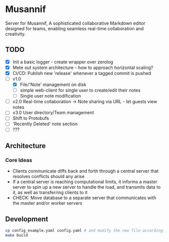 # Musannif

Server for Musannif, A sophisticated collaborative Markdown editor designed for teams, enabling seamless real-time collaboration and creativity.

## TODO

- [x] Init a basic logger - create wrapper over zerolog
- [x] Mete out system architecture - how to approach horizontal scaling?
- [x] CI/CD: Publish new 'release' whenever a tagged commit is pushed
- [ ] v1.0
  - [x] File/'Note' management on disk
  - [ ] simple web-client for single user to create/edit their notes
  - [ ] Single user note modification
- [ ] v2.0 Real-time collaboration -> Note sharing via URL - let guests view notes
- [ ] v3.0 User directory/Team management
- [ ] Shift to Protobufs
- [ ] 'Recently Deleted' note section
- [ ] ???

## Architecture

### Core Ideas

- Clients communicate diffs back and forth through a central server that resolves conflicts should any arise
- If a central server is reaching computational limits, it informs a master server to spin up a new server to handle the load, and transmits data to it, as well as transferring clients to it
- CHECK: Move database to a separate server that communicates with the master and/or worker servers

## Development

```bash
cp config_example.yaml config.yaml # and modify the new file accordingly
make build
```
